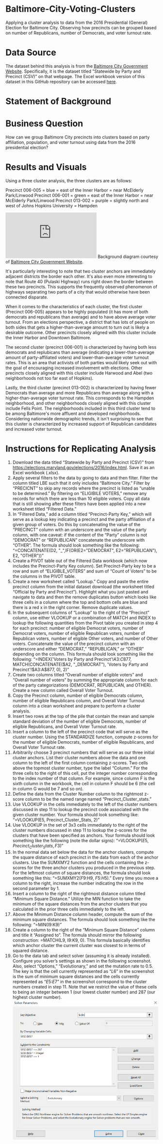 # Baltimore-City-Voting-Clusters
Applying a cluster analysis to data from the 2016 Presidential (General) Election for Baltimore City. Observing how precincts can be grouped based on number of Republicans, number of Democrats, and voter turnout rate.

# Data Source
The dataset behind this analysis is from the [Baltimore City Government Website](https://elections.maryland.gov/elections/2016/index.html). Specifically, it is the dataset titled "Statewide by Party and Precinct (CSV)" on that webpage. The Excel workbook version of this dataset in this GitHub repository can be accessed [here](https://github.com/tberkery/Baltimore-City-Voting-Clusters/blob/main/Raw%20Data:%20Official%20by%20Party%20and%20Precinct).

# Statement of Background

# Business Question
How can we group Baltimore City precincts into clusters based on party affiliation, population, and voter turnout using data from the 2016 presidential election?

# Results and Visuals
Using a three cluster analysis, the three clusters are as follows:

Precinct 006-005 = blue = east of the Inner Harbor = near McElderly Park/Linwood
Precinct 006-001 = green = east of the Inner Harbor = near McElderly Park/Linwood
Precinct 013-002 = purple = slightly north and west of Johns Hopkins University = Hampden

![alt text](https://github.com/tberkery/Baltimore-City-Voting-Clusters/blob/main/Baltimore%20City%20Precincts.pdf)
Background diagram courtesy of [Baltimore City Government Website](http://boe.baltimorecity.gov/sites/default/files/CouncilDistricts_WardsPrecincts_tabloid-2012_1.pdf).

It's particularly interesting to note that two cluster anchors are immediately adjacent districts the border each other. It's also even more interesting to note that Route 40 (Pulaski Highway) runs right down the border between these two precincts. This supports the frequently observed phenomenon of highways separating two parts of a city that would otherwise have been connected disparate.

When it comes to the characteristics of each cluster, the first cluster (Precinct 006-005) appears to be highly populated (it has more of both democrats and republicans than average) and to have above average voter turnout. From an elections perspective, a district that has lots of people on both sides that gets a higher-than-average amount to turn out is likely a desirable outcome. Other precincts closely aligned with this cluster include the Inner Harbor and Downtown Baltimore.

The second cluster (precinct 006-001) is characterized by having both less democrats and replubicans than average (indicating a lower-than-average amount of party-affiliated voters) and lower-than-average voter turnout rates. This is an area that activists of both parties would likely seek out with the goal of encouraging increased involvement with elections. Other precincts closely aligned with this cluster include Harwood and Abel (two neighborhoods not too far east of Hopkins).

Lastly, the third cluster (precinct 013-002) is characterized by having fewer Democrats than average and more Republicans than average along with a higher-than-average voter turnout rate. This corresponds to the Hampden neighborhood, and other neighborhoods closely aligned with this cluster include Fells Point. The neighborhoods included in this third cluster tend to be among Baltimore's more affluent and developed neighborhoods. Considering nationwide demographic trends, it isn't surprising to see that this cluster is characterized by increased support of Republican candidates and increased voter turnout.

# Instructions for Replicating Analysis
1. Download the data titled “Statewide by Party and Precinct (CSV)” from https://elections.maryland.gov/elections/2016/index.html. Save it as an Excel workbook (.xlsx).
1. Apply several filters to the data by going to data and then filter. Filter the column titled LBE such that it only includes “Baltimore City.” Filter by “PRECICNT” to skip any records where the precinct is listed as “unable to be determined.” By filtering on “ELIGIBILE VOTERS,” remove any records for which there are less than 10 eligible voters. Copy all data that is still showing after these filters have been applied into a new worksheet titled “Filtered Data.”
1. In “Filtered Data,” add a column titled “Precinct-Party Key,” which will serve as a lookup key indicating a precinct and the party affiliation of a given group of voters. Do this by concatenating the value of the “PRECINCT” column with an underscore and the value of the party column, with one caveat: if the content of the “Party” column is not “DEMOCRAT” or “REPUBLICAN” concatenate the underscore with “OTHER”. The formula should look something like the following: “=CONCATENATE(D2, "_",IF(OR(E2="DEMOCRAT", E2="REPUBLICAN"), E2, "OTHER"))”
1. Create a PIVOT table out of the Filtered Data workbook (which now includes the Precinct-Party Key column). Set Precinct-Party key to be a row and sum of “ELIGIBLE_VOTERS” and sum of “Count of Voters” to be the columns in the PIVOT table. 
1. Create a new worksheet called “Lookup.” Copy and paste the entire precinct column from the initial dataset download (the worksheet titled “Official by Party and Precinct”). Highlight what you just pasted and navigate to data and then the remove duplicates button which looks like three cells in a column where the top and bottom cells are blue and there is a red x in the right corner. Remove duplicate values.
1. In the subsequent columns of “Lookup” to the right of the “Precinct” column, use either VLOOKUP or a combination of MATCH and INDEX to lookup the following quantities from the Pivot table you created in step 4 for each precinct: number of eligible Democrat voters, number of Democrat voters, number of eligible Republican voters, number of Republican voters, number of eligible Other voters, and number of Other voters. Concatenate the value of the precinct column with an underscore and either “DEMOCRAT,” “REPUBLICAN,” or “OTHER” depending on the column. This formula should look something like the following: “=INDEX('Voters by Party and Precinct'!$A$3:$C$877, MATCH(CONCATENATE($A2, "_DEMOCRAT"), 'Voters by Party and Precinct'!$A$3:$A$877, 0), 2)”
1. Create two columns titled “Overall number of eligible voters” and “Overall number of voters” by summing the appropriate column for each of the party categorizations (DEMOCRAT, REPUBLICAN, and OTHER). Create a new column called Overall Voter Turnout.
1. Copy the Precinct column, number of eligible Democrats column, number of eligible Republicans column, and Overall Voter Turnout column into a clean worksheet and prepare to perform a cluster analysis.
1. Insert two rows at the top of the pile that contain the mean and sample standard deviation of the number of eligible Democrats, number of eligible Republicans, and Overall Voter Turnout rate.
1. Insert a column to the left of the precinct code that will serve as the cluster number. Using the STANDARDIZE function, compute z-scores for the number of eligible Democrats, number of eligible Republicans, and Overall Voter Turnout rate.
1. Arbitrarily choose 3 precinct numbers that will serve as our three initial cluster anchors. List their cluster numbers above the data and one column to the left of the first column containing z-scores. Two cells above the topmost cluster number, type the label “Column.” For the three cells to the right of this cell, put the integer number corresponding to the index number of that column. For example, since column F is the sixth column in the workbook, the cell in column F should be 6 (the cell in column G would be 7 and so on).
1. Define the data from the Cluster Number column to the rightmost z-score column to be the named range named “Precinct_Cluster_stats.”
1. Use VLOOKUP in the cells immediately to the left of the cluster numbers discussed in step 11 to lookup the precinct code associated with the given cluster number. Your formula should look something like: “=VLOOKUP(E5, Precinct_Cluster_Stats, 2)”
1. Use VLOOKUP in the set of 3x3 cells immediately to the right of the cluster numbers discussed in step 11 to lookup the z-scores for the clusters that have been specified as anchors. Your formula should look something like the following (note the dollar signs): “=VLOOKUP($E5, Precinct_Cluster_Stats, F$3)”
1. In the normal data set below the data for the anchor clusters, compute the square distance of each precinct in the data from each of the anchor clusters. Use the SUMXMY2 function and the cells containing the z-scores for the three anchor clusters you produced in the previous step. For the leftmost column of square distances, the formula should look something like this: “=SUMXMY2($F9:$H9, $F$5:$H$5).” Every time you move a column to the right, increase the number indicating the row in the second parameter by 1.
1. Insert a column to the right of the rightmost distance column titled “Minimum Square Distance.” Utilize the MIN function to take the minimum of the square distances from the anchor clusters that you calculated in the prior three cells immediately to the left.
1. Above the Minimum Distance column header, compute the sum of the minimum square distances. The formula should look something like the following: “=MIN(I9:K9)”
1. Create a column to the right of the “Minimum Square Distance” column and title it “Assigned to”.  The formula should mirror the following construction: =MATCH(L9, I9:K9, 0). This formula basically identifies which anchor cluster the current cluster was closest to in terms of squared distance.
1. Go to the data tab and select solver (assuming it is already installed). Configure you solver’s settings as shown in the following screenshot. Also, select “Options,” “Evolutionary,” and set the mutation rate to 0.5. The key is that the cell currently represented as “$L$6” in the screenshot is the sum of minimum square distances and the cells currently represented as “$E$5:$E$7” in the screenshot correspond to the cluster numbers created in step 11. Note that we restrict the value of these cells to being an integer between 1 (our lowest cluster number) and 287 (our highest cluster number).
![alt text](https://github.com/tberkery/Baltimore-City-Voting-Clusters/blob/main/Solver%20Specifications%20Screenshot.png)
